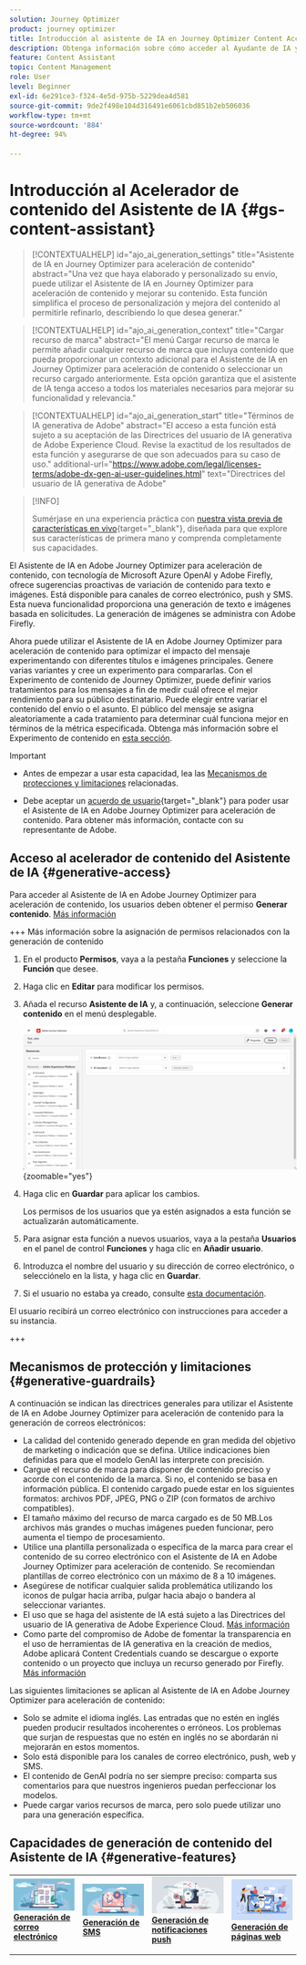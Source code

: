 ```yaml
---
solution: Journey Optimizer
product: journey optimizer
title: Introducción al asistente de IA en Journey Optimizer Content Accelerator
description: Obtenga información sobre cómo acceder al Ayudante de IA y trabajar con él en Journey Optimizer Content Accelerator
feature: Content Assistant
topic: Content Management
role: User
level: Beginner
exl-id: 6e291ce3-f324-4e5d-975b-5229dea4d581
source-git-commit: 9de2f498e104d316491e6061cbd851b2eb506036
workflow-type: tm+mt
source-wordcount: '884'
ht-degree: 94%

---
```


# Introducción al Acelerador de contenido del Asistente de IA {#gs-content-assistant}

>[!CONTEXTUALHELP]
>id="ajo_ai_generation_settings"
>title="Asistente de IA en Journey Optimizer para aceleración de contenido"
>abstract="Una vez que haya elaborado y personalizado su envío, puede utilizar el Asistente de IA en Journey Optimizer para aceleración de contenido y mejorar su contenido. Esta función simplifica el proceso de personalización y mejora del contenido al permitirle refinarlo, describiendo lo que desea generar."

>[!CONTEXTUALHELP]
>id="ajo_ai_generation_context"
>title="Cargar recurso de marca"
>abstract="El menú Cargar recurso de marca le permite añadir cualquier recurso de marca que incluya contenido que pueda proporcionar un contexto adicional para el Asistente de IA en Journey Optimizer para aceleración de contenido o seleccionar un recurso cargado anteriormente. Esta opción garantiza que el asistente de IA tenga acceso a todos los materiales necesarios para mejorar su funcionalidad y relevancia."

>[!CONTEXTUALHELP]
>id="ajo_ai_generation_start"
>title="Términos de IA generativa de Adobe"
>abstract="El acceso a esta función está sujeto a su aceptación de las Directrices del usuario de IA generativa de Adobe Experience Cloud. Revise la exactitud de los resultados de esta función y asegurarse de que son adecuados para su caso de uso."
>additional-url="https://www.adobe.com/legal/licenses-terms/adobe-dx-gen-ai-user-guidelines.html" text="Directrices del usuario de IA generativa de Adobe"

>[!INFO]
>
>Sumérjase en una experiencia práctica con [nuestra vista previa de características en vivo](https://experienceleague.adobe.com/es/apps/journey-optimizer/ai-assistant-content-accelerator){target="_blank"}, diseñada para que explore sus características de primera mano y comprenda completamente sus capacidades.


El Asistente de IA en Adobe Journey Optimizer para aceleración de contenido, con tecnología de Microsoft Azure OpenAI y Adobe Firefly, ofrece sugerencias proactivas de variación de contenido para texto e imágenes. Está disponible para canales de correo electrónico, push y SMS. Esta nueva funcionalidad proporciona una generación de texto e imágenes basada en solicitudes. La generación de imágenes se administra con Adobe Firefly.

Ahora puede utilizar el Asistente de IA en Adobe Journey Optimizer para aceleración de contenido para optimizar el impacto del mensaje experimentando con diferentes títulos e imágenes principales. Genere varias variantes y cree un experimento para compararlas. Con el Experimento de contenido de Journey Optimizer, puede definir varios tratamientos para los mensajes a fin de medir cuál ofrece el mejor rendimiento para su público destinatario. Puede elegir entre variar el contenido del envío o el asunto. El público del mensaje se asigna aleatoriamente a cada tratamiento para determinar cuál funciona mejor en términos de la métrica especificada. Obtenga más información sobre el Experimento de contenido en [esta sección](../content-management/content-experiment.md).

>[!IMPORTANT]
>
>* Antes de empezar a usar esta capacidad, lea las [Mecanismos de protecciones y limitaciones](#generative-guardrails) relacionadas.
>
>
>* Debe aceptar un [acuerdo de usuario](https://www.adobe.com/legal/licenses-terms/adobe-dx-gen-ai-user-guidelines.html){target="_blank"} para poder usar el Asistente de IA en Adobe Journey Optimizer para aceleración de contenido. Para obtener más información, contacte con su representante de Adobe.

## Acceso al acelerador de contenido del Asistente de IA {#generative-access}

Para acceder al Asistente de IA en Adobe Journey Optimizer para aceleración de contenido, los usuarios deben obtener el permiso **Generar contenido**. [Más información](../administration/permissions.md)

+++  Más información sobre la asignación de permisos relacionados con la generación de contenido

1. En el producto **Permisos**, vaya a la pestaña **Funciones** y seleccione la **Función** que desee.

1. Haga clic en **Editar** para modificar los permisos.

1. Añada el recurso **Asistente de IA** y, a continuación, seleccione **Generar contenido** en el menú desplegable.

   ![](assets/gen-ai-role.png){zoomable="yes"}

1. Haga clic en **Guardar** para aplicar los cambios.

   Los permisos de los usuarios que ya estén asignados a esta función se actualizarán automáticamente.

1. Para asignar esta función a nuevos usuarios, vaya a la pestaña **Usuarios** en el panel de control **Funciones** y haga clic en **Añadir usuario**.

1. Introduzca el nombre del usuario y su dirección de correo electrónico, o selecciónelo en la lista, y haga clic en **Guardar**.

1. Si el usuario no estaba ya creado, consulte [esta documentación](https://experienceleague.adobe.com/es/docs/experience-platform/access-control/abac/permissions-ui/users).

El usuario recibirá un correo electrónico con instrucciones para acceder a su instancia.

+++

## Mecanismos de protección y limitaciones {#generative-guardrails}

A continuación se indican las directrices generales para utilizar el Asistente de IA en Adobe Journey Optimizer para aceleración de contenido para la generación de correos electrónicos:

* La calidad del contenido generado depende en gran medida del objetivo de marketing o indicación que se defina. Utilice indicaciones bien definidas para que el modelo GenAI las interprete con precisión. 
* Cargue el recurso de marca para disponer de contenido preciso y acorde con el contenido de la marca. Si no, el contenido se basa en información pública. El contenido cargado puede estar en los siguientes formatos: archivos PDF, JPEG, PNG o ZIP (con formatos de archivo compatibles).
* El tamaño máximo del recurso de marca cargado es de 50 MB.Los archivos más grandes o muchas imágenes pueden funcionar, pero aumenta el tiempo de procesamiento.
* Utilice una plantilla personalizada o específica de la marca para crear el contenido de su correo electrónico con el Asistente de IA en Adobe Journey Optimizer para aceleración de contenido. Se recomiendan plantillas de correo electrónico con un máximo de 8 a 10 imágenes.
* Asegúrese de notificar cualquier salida problemática utilizando los iconos de pulgar hacia arriba, pulgar hacia abajo o bandera al seleccionar variantes.
* El uso que se haga del asistente de IA está sujeto a las Directrices del usuario de IA generativa de Adobe Experience Cloud. [Más información](https://www.adobe.com/legal/licenses-terms/adobe-dx-gen-ai-user-guidelines.html)
* Como parte del compromiso de Adobe de fomentar la transparencia en el uso de herramientas de IA generativa en la creación de medios, Adobe aplicará Content Credentials cuando se descargue o exporte contenido o un proyecto que incluya un recurso generado por Firefly. [Más información](https://helpx.adobe.com/es/firefly/using/content-credentials.html)

Las siguientes limitaciones se aplican al Asistente de IA en Adobe Journey Optimizer para aceleración de contenido:

* Solo se admite el idioma inglés. Las entradas que no estén en inglés pueden producir resultados incoherentes o erróneos. Los problemas que surjan de respuestas que no estén en inglés no se abordarán ni mejorarán en estos momentos.
* Solo está disponible para los canales de correo electrónico, push, web y SMS.
* El contenido de GenAI podría no ser siempre preciso: comparta sus comentarios para que nuestros ingenieros puedan perfeccionar los modelos.
* Puede cargar varios recursos de marca, pero solo puede utilizar uno para una generación específica.


## Capacidades de generación de contenido del Asistente de IA {#generative-features}


<table style="table-layout:fixed"><tr style="border: 0;">
<td>
<a href="generative-email.md">
<img alt="Generación de correo electrónico" src="assets/do-not-localize/text-genai.jpeg">
</a>
<div>
<a href="generative-email.md"><strong>Generación de correo electrónico</strong></a>
</div>
<p>
</td>
<td>
<a href="generative-sms.md">
<img alt="Generación de SMS" src="assets/do-not-localize/image-genai.jpeg">
</a>
<div><a href="generative-sms.md"><strong>Generación de SMS</strong>
</div>
<p>
</td>
<td>
<a href="generative-push.md">
<img alt="Generación de push" src="assets/do-not-localize/email-genai.jpeg">
</a>
<div>
<a href="generative-push.md"><strong>Generación de notificaciones push</strong></a>
</div>
<p></td>
<td>
<a href="generative-web.md">
<img alt="Generación de web" src="assets/do-not-localize/web-genai.jpeg">
</a>
<div><a href="generative-web.md"><strong>Generación de páginas web</strong>
</div>
<p>
</td>
</tr></table>
